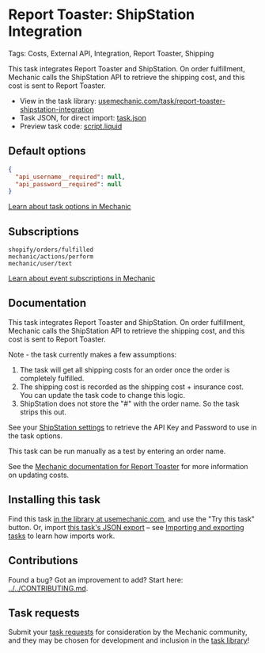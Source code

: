 # Report Toaster: ShipStation Integration

Tags: Costs, External API, Integration, Report Toaster, Shipping

This task integrates Report Toaster and ShipStation. On order fulfillment, Mechanic calls the ShipStation API to retrieve the shipping cost, and this cost is sent to Report Toaster.

* View in the task library: [usemechanic.com/task/report-toaster-shipstation-integration](https://usemechanic.com/task/report-toaster-shipstation-integration)
* Task JSON, for direct import: [task.json](../../tasks/report-toaster-shipstation-integration.json)
* Preview task code: [script.liquid](./script.liquid)

## Default options

```json
{
  "api_username__required": null,
  "api_password__required": null
}
```

[Learn about task options in Mechanic](https://docs.usemechanic.com/article/471-task-options)

## Subscriptions

```liquid
shopify/orders/fulfilled
mechanic/actions/perform
mechanic/user/text
```

[Learn about event subscriptions in Mechanic](https://docs.usemechanic.com/article/408-subscriptions)

## Documentation

This task integrates Report Toaster and ShipStation. On order fulfillment, Mechanic calls the ShipStation API to retrieve the shipping cost, and this cost is sent to Report Toaster.

Note - the task currently makes a few assumptions:

1. The task will get all shipping costs for an order once the order is completely fulfilled.
2. The shipping cost is recorded as the shipping cost + insurance cost. You can update the task code to change this logic.
3. ShipStation does not store the "#" with the order name. So the task strips this out.

See your [ShipStation settings](https://ss.shipstation.com/#/settings/api) to retrieve the API Key and Password to use in the task options.

This task can be run manually as a test by entering an order name.

See the [Mechanic documentation for Report Toaster](https://learn.mechanic.dev/platform/integrations/report-toaster) for more information on updating costs.

## Installing this task

Find this task [in the library at usemechanic.com](https://usemechanic.com/task/report-toaster-shipstation-integration), and use the "Try this task" button. Or, import [this task's JSON export](../../tasks/report-toaster-shipstation-integration.json) – see [Importing and exporting tasks](https://docs.usemechanic.com/article/505-importing-and-exporting-tasks) to learn how imports work.

## Contributions

Found a bug? Got an improvement to add? Start here: [../../CONTRIBUTING.md](../../CONTRIBUTING.md).

## Task requests

Submit your [task requests](https://mechanic.canny.io/task-requests) for consideration by the Mechanic community, and they may be chosen for development and inclusion in the [task library](https://tasks.mechanic.dev/)!
